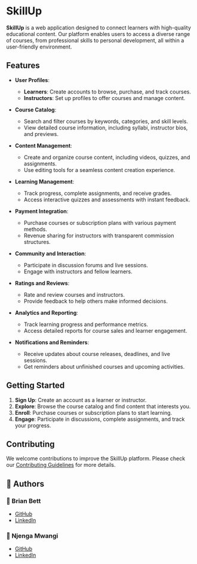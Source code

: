 # SkillUp

**SkillUp** is a web application designed to connect learners with high-quality educational content. Our platform enables users to access a diverse range of courses, from professional skills to personal development, all within a user-friendly environment.

## Features

- **User Profiles**:
  - **Learners**: Create accounts to browse, purchase, and track courses.
  - **Instructors**: Set up profiles to offer courses and manage content.

- **Course Catalog**:
  - Search and filter courses by keywords, categories, and skill levels.
  - View detailed course information, including syllabi, instructor bios, and previews.

- **Content Management**:
  - Create and organize course content, including videos, quizzes, and assignments.
  - Use editing tools for a seamless content creation experience.

- **Learning Management**:
  - Track progress, complete assignments, and receive grades.
  - Access interactive quizzes and assessments with instant feedback.

- **Payment Integration**:
  - Purchase courses or subscription plans with various payment methods.
  - Revenue sharing for instructors with transparent commission structures.

- **Community and Interaction**:
  - Participate in discussion forums and live sessions.
  - Engage with instructors and fellow learners.

- **Ratings and Reviews**:
  - Rate and review courses and instructors.
  - Provide feedback to help others make informed decisions.

- **Analytics and Reporting**:
  - Track learning progress and performance metrics.
  - Access detailed reports for course sales and learner engagement.

- **Notifications and Reminders**:
  - Receive updates about course releases, deadlines, and live sessions.
  - Get reminders about unfinished courses and upcoming activities.

## Getting Started

1. **Sign Up**: Create an account as a learner or instructor.
2. **Explore**: Browse the course catalog and find content that interests you.
3. **Enroll**: Purchase courses or subscription plans to start learning.
4. **Engage**: Participate in discussions, complete assignments, and track your progress.

## Contributing

We welcome contributions to improve the SkillUp platform. Please check our [Contributing Guidelines](CONTRIBUTING.md) for more details.


## :pencil: **Authors**

### :man: Brian Bett
- [GitHub](https://github.com/BrianBett125)
- [LinkedIn](https://www.linkedin.com/in/brian-bett-629a8b22b/)

### :man: Njenga Mwangi
- [GitHub](https://github.com/willykar)
- [LinkedIn](https://www.linkedin.com/in/njenga-mwangi-a58009197/)







